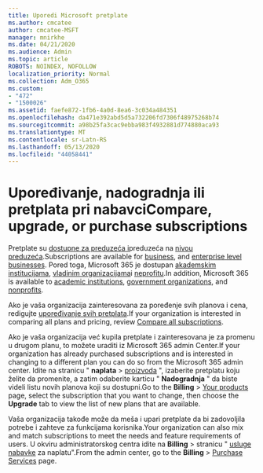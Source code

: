 ```yaml
---
title: Uporedi Microsoft pretplate
ms.author: cmcatee
author: cmcatee-MSFT
manager: mnirkhe
ms.date: 04/21/2020
ms.audience: Admin
ms.topic: article
ROBOTS: NOINDEX, NOFOLLOW
localization_priority: Normal
ms.collection: Adm_O365
ms.custom:
- "472"
- "1500026"
ms.assetid: faefe872-1fb6-4a0d-8ea6-3c034a484351
ms.openlocfilehash: da471e392abd5d5a732206fd7306f48975268b74
ms.sourcegitcommit: a98b25fa3cac9ebba983f4932881d774880aca93
ms.translationtype: MT
ms.contentlocale: sr-Latn-RS
ms.lasthandoff: 05/13/2020
ms.locfileid: "44058441"
---
```

# <a name="compare-upgrade-or-purchase-subscriptions"></a><span data-ttu-id="8018a-102">Upoređivanje, nadogradnja ili pretplata pri nabavci</span><span class="sxs-lookup"><span data-stu-id="8018a-102">Compare, upgrade, or purchase subscriptions</span></span>
  
<span data-ttu-id="8018a-103">Pretplate su [dostupne za preduzeća i](https://products.office.com/compare-all-microsoft-office-products?tab=2)preduzeća na [nivou preduzeća](https://products.office.com/business/compare-more-office-365-for-business-plans).</span><span class="sxs-lookup"><span data-stu-id="8018a-103">Subscriptions are available for [business](https://products.office.com/compare-all-microsoft-office-products?tab=2), and [enterprise level businesses](https://products.office.com/business/compare-more-office-365-for-business-plans).</span></span> <span data-ttu-id="8018a-104">Pored toga, Microsoft 365 je dostupan [akademskim institucijama](https://products.office.com/academic/compare-office-365-education-plans), [vladinim organizacijama](https://products.office.com/government/compare-office-365-government-plans)i [neprofitu](https://products.office.com/nonprofit/office-365-nonprofit-plans-and-pricing?tab=1).</span><span class="sxs-lookup"><span data-stu-id="8018a-104">In addition, Microsoft 365 is available to [academic institutions](https://products.office.com/academic/compare-office-365-education-plans), [government organizations](https://products.office.com/government/compare-office-365-government-plans), and [nonprofits](https://products.office.com/nonprofit/office-365-nonprofit-plans-and-pricing?tab=1).</span></span>
  
<span data-ttu-id="8018a-105">Ako je vaša organizacija zainteresovana za poređenje svih planova i cena, redigujte [upoređivanje svih pretplata](https://products.office.com/business/compare-more-office-365-for-business-plans).</span><span class="sxs-lookup"><span data-stu-id="8018a-105">If your organization is interested in comparing all plans and pricing, review [Compare all subscriptions](https://products.office.com/business/compare-more-office-365-for-business-plans).</span></span>
  
<span data-ttu-id="8018a-106">Ako je vaša organizacija već kupila pretplate i zainteresovana je za promenu u drugom planu, to možete uraditi iz Microsoft 365 admin Center.</span><span class="sxs-lookup"><span data-stu-id="8018a-106">If your organization has already purchased subscriptions and is interested in changing to a different plan you can do so from the Microsoft 365 admin center.</span></span> <span data-ttu-id="8018a-107">Idite na stranicu " **naplata** \> [proizvoda](https://go.microsoft.com/fwlink/p/?linkid=842054) ", izaberite pretplatu koju želite da promenite, a zatim odaberite karticu " **Nadogradnja** " da biste videli listu novih planova koji su dostupni.</span><span class="sxs-lookup"><span data-stu-id="8018a-107">Go to the **Billing** \> [Your products](https://go.microsoft.com/fwlink/p/?linkid=842054) page, select the subscription that you want to change, then choose the **Upgrade** tab to view the list of new plans that are available.</span></span>
  
<span data-ttu-id="8018a-108">Vaša organizacija takođe može da meša i upari pretplate da bi zadovoljila potrebe i zahteve za funkcijama korisnika.</span><span class="sxs-lookup"><span data-stu-id="8018a-108">Your organization can also mix and match subscriptions to meet the needs and feature requirements of users.</span></span> <span data-ttu-id="8018a-109">U okviru administratorskog centra idite na **Billing** \> stranicu " [usluge nabavke](https://go.microsoft.com/fwlink/p/?linkid=868433) za naplatu".</span><span class="sxs-lookup"><span data-stu-id="8018a-109">From the admin center, go to the **Billing** \> [Purchase Services](https://go.microsoft.com/fwlink/p/?linkid=868433) page.</span></span>